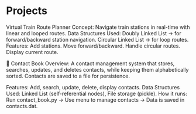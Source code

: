 # Projects
Virtual Train Route Planner
Concept: Navigate train stations in real-time with linear and looped routes.
Data Structures Used:
Doubly Linked List → for forward/backward station navigation.
Circular Linked List → for loop routes.
Features:
Add stations.
Move forward/backward.
Handle circular routes.
Display current route.


📒 Contact Book
Overview:
A contact management system that stores, searches, updates, and deletes contacts, while keeping them alphabetically sorted.
Contacts are saved to a file for persistence.

Features: Add, search, update, delete, display contacts.
Data Structures Used: Linked List (self-referential nodes), File storage (pickle).
How it runs: Run contact_book.py → Use menu to manage contacts → Data is saved in contacts.dat.
